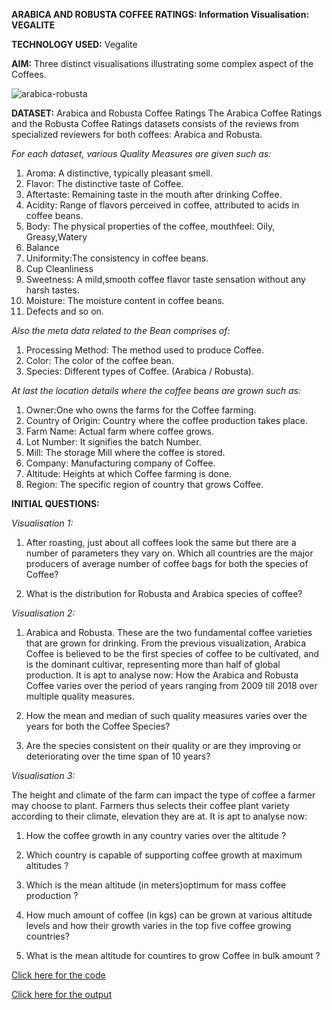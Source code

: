 **ARABICA AND ROBUSTA COFFEE RATINGS: Information Visualisation: VEGALITE**

**TECHNOLOGY USED:** Vegalite

**AIM:** Three distinct visualisations illustrating some complex aspect of the Coffees.

![arabica-robusta](https://user-images.githubusercontent.com/38240162/78574428-e6d20980-7821-11ea-80fa-70445842abfd.jpg)


**DATASET:** Arabica and Robusta Coffee Ratings
The Arabica Coffee Ratings and the Robusta Coffee Ratings datasets consists of the reviews from specialized reviewers for both coffees: Arabica and Robusta. 

*For each dataset, various Quality Measures are given such as:*
	
  1. Aroma: A distinctive, typically pleasant smell.
  2. Flavor: The distinctive taste of Coffee.
  3. Aftertaste: Remaining taste in the mouth after drinking Coffee.
  4. Acidity: Range of flavors perceived in coffee, attributed to acids in coffee beans.
  5. Body: The physical properties of the coffee, mouthfeel: Oily, Greasy,Watery
  6. Balance
  7. Uniformity:The consistency in coffee beans.
  8. Cup Cleanliness
  9. Sweetness: A mild,smooth coffee flavor taste sensation without any harsh tastes.
  10. Moisture: The moisture content in coffee beans.
  11. Defects and so on.

*Also the meta data related to the Bean comprises of:*
	
  1. Processing Method: The method used to produce Coffee.
  2. Color: The color of the coffee bean.
  3. Species: Different types of Coffee. (Arabica / Robusta).


*At last the location details where the coffee beans are grown such as:*
	
  1. Owner:One who owns the farms for the Coffee farming.
  2. Country of Origin: Country where the coffee production takes place.
  3. Farm Name: Actual farm where coffee grows.
  4. Lot Number: It signifies the batch Number.
  5. Mill: The storage Mill where the coffee is stored.
  6. Company: Manufacturing company of Coffee.
  7. Altitude: Heights at which Coffee farming is done.
  8. Region: The specific region of country that grows Coffee.

**INITIAL QUESTIONS:**

*Visualisation 1:*

1. After roasting, just about all coffees look the same but there are a number of parameters they vary on. Which all countries are the major producers of average number of coffee bags for both the species of Coffee?

2. What is the distribution for Robusta and Arabica species of coffee?


*Visualisation 2:*

1. Arabica and Robusta. These are the two fundamental coffee varieties that are grown for drinking. From the previous visualization, Arabica Coffee is believed to be the first species of coffee to be cultivated, and is the dominant cultivar, representing more than half of global production. It is apt to analyse now: How the Arabica and Robusta Coffee varies over the period of years ranging from 2009 till 2018 over multiple quality measures.

2. How the mean and median of such quality measures varies over the years for both the Coffee Species?

3. Are the species consistent on their quality or are they improving or deteriorating over the time span of 10 years? 

*Visualisation 3:*

The height and climate of the farm can impact the type of coffee a farmer may choose to plant. Farmers thus selects their coffee plant variety according to their climate, elevation they are at. It is apt to analyse now: 
1. How the coffee growth in any country varies over the altitude ?

2. Which country is capable of supporting coffee growth at maximum altitudes ?

3. Which is the mean altitude (in meters)optimum for mass coffee production ? 

4. How much amount of coffee (in kgs) can be grown at various altitude levels and how their growth varies in the top five coffee growing countries?

5. What is the mean altitude for countires to grow Coffee in bulk amount ?

[Click here for the code](https://github.com/ktyagi12/Information_Visualizations/tree/master/Coffee_Reviews/code)

[Click here for the output](https://github.com/ktyagi12/Information_Visualizations/tree/master/Coffee_Reviews/output)
